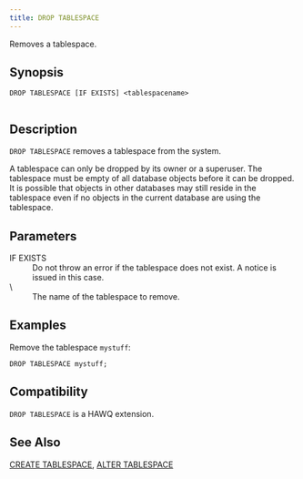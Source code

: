 ```yaml
---
title: DROP TABLESPACE
---
```


<!--
Licensed to the Apache Software Foundation (ASF) under one
or more contributor license agreements.  See the NOTICE file
distributed with this work for additional information
regarding copyright ownership.  The ASF licenses this file
to you under the Apache License, Version 2.0 (the
"License"); you may not use this file except in compliance
with the License.  You may obtain a copy of the License at

  http://www.apache.org/licenses/LICENSE-2.0

Unless required by applicable law or agreed to in writing,
software distributed under the License is distributed on an
"AS IS" BASIS, WITHOUT WARRANTIES OR CONDITIONS OF ANY
KIND, either express or implied.  See the License for the
specific language governing permissions and limitations
under the License.
-->

Removes a tablespace.

## Synopsis<a id="topic1__section2"></a>

``` pre
DROP TABLESPACE [IF EXISTS] <tablespacename>
         
```

## Description<a id="topic1__section3"></a>

`DROP TABLESPACE` removes a tablespace from the system.

A tablespace can only be dropped by its owner or a superuser. The tablespace must be empty of all database objects before it can be dropped. It is possible that objects in other databases may still reside in the tablespace even if no objects in the current database are using the tablespace.

## Parameters<a id="topic1__section4"></a>

<dt>IF EXISTS  </dt>
<dd>Do not throw an error if the tablespace does not exist. A notice is issued in this case.</dd>

<dt>\<tablespacename\>  </dt>
<dd>The name of the tablespace to remove.</dd>

## Examples<a id="topic1__section5"></a>

Remove the tablespace `mystuff`:

``` pre
DROP TABLESPACE mystuff;
```

## Compatibility<a id="topic1__section6"></a>

`DROP TABLESPACE` is a HAWQ extension.

## See Also<a id="topic1__section7"></a>

[CREATE TABLESPACE](CREATE-TABLESPACE.html), [ALTER TABLESPACE](ALTER-TABLESPACE/index.html)
